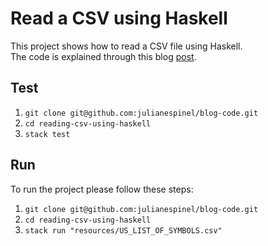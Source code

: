 # Read a CSV using Haskell

This project shows how to read a CSV file using Haskell.<br>
The code is explained through this blog
[post](https://jespinel.com/blog/posts/read-csv-file-haskell).

## Test

1. `git clone git@github.com:julianespinel/blog-code.git`
1. `cd reading-csv-using-haskell`
1. `stack test`

## Run

To run the project please follow these steps:

1. `git clone git@github.com:julianespinel/blog-code.git`
1. `cd reading-csv-using-haskell`
1. `stack run "resources/US_LIST_OF_SYMBOLS.csv"`
